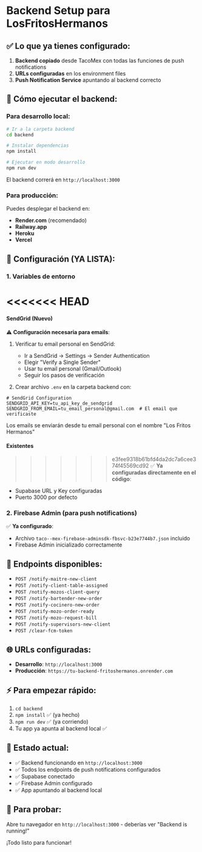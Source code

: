 # Backend Setup para LosFritosHermanos

## ✅ Lo que ya tienes configurado:

1. **Backend copiado** desde TacoMex con todas las funciones de push notifications
2. **URLs configuradas** en los environment files
3. **Push Notification Service** apuntando al backend correcto

## 🚀 Cómo ejecutar el backend:

### Para desarrollo local:
```bash
# Ir a la carpeta backend
cd backend

# Instalar dependencias
npm install

# Ejecutar en modo desarrollo
npm run dev
```

El backend correrá en `http://localhost:3000`

### Para producción:
Puedes desplegar el backend en:
- **Render.com** (recomendado)
- **Railway.app**
- **Heroku**
- **Vercel**

## 🔧 Configuración (YA LISTA):

### 1. Variables de entorno
<<<<<<< HEAD
=======

#### SendGrid (Nuevo)
⚠️ **Configuración necesaria para emails**:
1. Verificar tu email personal en SendGrid:
   - Ir a SendGrid → Settings → Sender Authentication
   - Elegir "Verify a Single Sender"
   - Usar tu email personal (Gmail/Outlook)
   - Seguir los pasos de verificación

2. Crear archivo `.env` en la carpeta backend con:
```
# SendGrid Configuration
SENDGRID_API_KEY=tu_api_key_de_sendgrid
SENDGRID_FROM_EMAIL=tu_email_personal@gmail.com  # El email que verificaste
```

Los emails se enviarán desde tu email personal con el nombre "Los Fritos Hermanos"

#### Existentes
>>>>>>> e3fee9318b61bfd4da2dc7a6cee374f45569cd92
✅ **Ya configuradas directamente en el código**:
- Supabase URL y Key configuradas
- Puerto 3000 por defecto

### 2. Firebase Admin (para push notifications)
✅ **Ya configurado**:
- Archivo `taco--mex-firebase-adminsdk-fbsvc-b23e7744b7.json` incluido
- Firebase Admin inicializado correctamente

## 📱 Endpoints disponibles:

- `POST /notify-maitre-new-client`
- `POST /notify-client-table-assigned`
- `POST /notify-mozos-client-query`
- `POST /notify-bartender-new-order`
- `POST /notify-cocinero-new-order`
- `POST /notify-mozo-order-ready`
- `POST /notify-mozo-request-bill`
- `POST /notify-supervisors-new-client`
- `POST /clear-fcm-token`

## 🌐 URLs configuradas:

- **Desarrollo**: `http://localhost:3000`
- **Producción**: `https://tu-backend-fritoshermanos.onrender.com`

## ⚡ Para empezar rápido:

1. `cd backend`
2. `npm install` ✅ (ya hecho)
3. `npm run dev` ✅ (ya corriendo)
4. Tu app ya apunta al backend local ✅

## 🎯 Estado actual:
- ✅ Backend funcionando en `http://localhost:3000`
- ✅ Todos los endpoints de push notifications configurados
- ✅ Supabase conectado
- ✅ Firebase Admin configurado
- ✅ App apuntando al backend local

## 🧪 Para probar:
Abre tu navegador en `http://localhost:3000` - deberías ver "Backend is running!"

¡Todo listo para funcionar!
